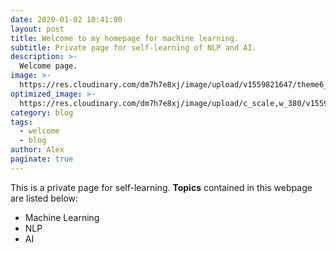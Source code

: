 ```yaml
---
date: 2020-01-02 10:41:00
layout: post
title: Welcome to my homepage for machine learning.
subtitle: Private page for self-learning of NLP and AI.
description: >-
  Welcome page.
image: >-
  https://res.cloudinary.com/dm7h7e8xj/image/upload/v1559821647/theme6_qeeojf.jpg
optimized_image: >-
  https://res.cloudinary.com/dm7h7e8xj/image/upload/c_scale,w_380/v1559821647/theme6_qeeojf.jpg
category: blog
tags:
  - welcome
  - blog
author: Alex
paginate: true
---
```


This is a private page for self-learning. **Topics** contained in this webpage are listed below:
* Machine Learning
* NLP
* AI
